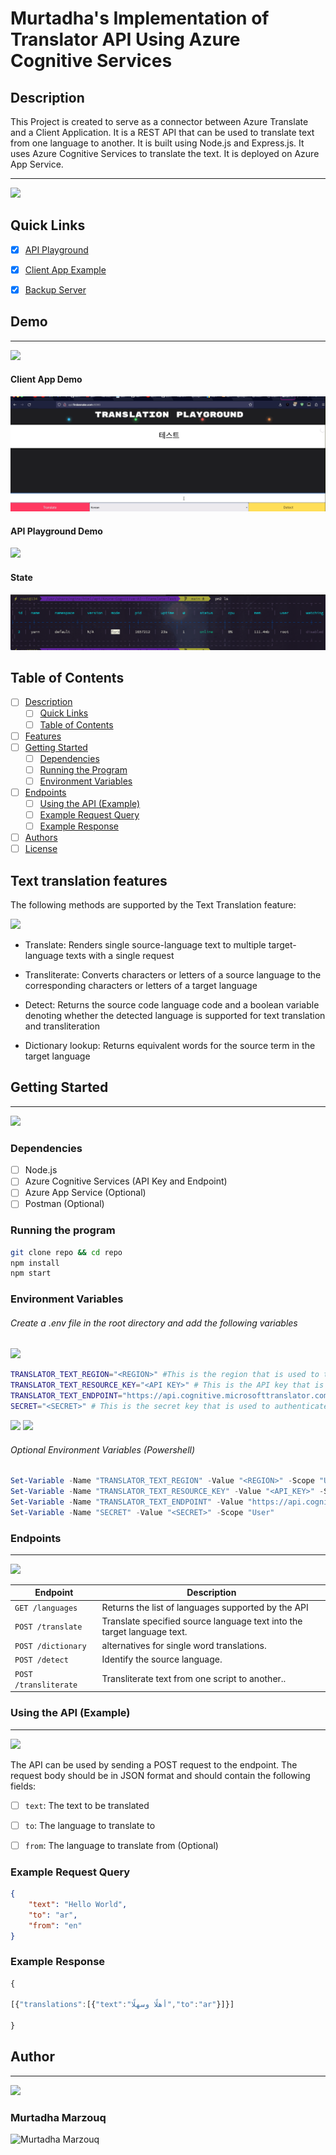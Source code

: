 

# Murtadha's Implementation of Translator API Using Azure Cognitive Services



## Description
This Project is created to serve as a connector between Azure Translate and a Client Application. It is a REST API that can be used to translate text from one language to another. It is built using Node.js and Express.js. It uses Azure Cognitive Services to translate the text. It is deployed on Azure App Service.

---
<a href="http://findasnake.com">![](https://img.shields.io/badge/QuickLinks-Demo-blue)</a>

## Quick Links
- [x] [API Playground](http://api.findasnake.com/api-docs/)

- [x] [Client App Example](http://api.findasnake.com/)

- [x] [Backup Server](api.findasnake.com/)

## Demo

---
<a href="http://findasnake.com">![](https://img.shields.io/badge/LiveDemo-POC-red)</a>

#### Client App Demo
<img src="Client%20App%20Demo.gif"> 

#### API Playground Demo

<img src="API%20Playground.gif" >

#### State
<img src="State.png">

## Table of Contents
- [ ] [Description](#description)
  - [ ] [Quick Links](#quick-links)
  - [ ] [Table of Contents](#table-of-contents)
- [ ] [Features](#features)
- [ ] [Getting Started](#getting-started)
  - [ ] [Dependencies](#dependencies)
  - [ ] [Running the Program](#running-the-program)
  - [ ] [Environment Variables](#environment-variables)
- [ ] [Endpoints](#endpoints)
  - [ ] [Using the API (Example)](#using-the-api-example)
  - [ ] [Example Request Query](#example-request-query)
  - [ ] [Example Response](#example-response) 
- [ ] [Authors](#authors)
- [ ] [License](#license)

## Text translation features

The following methods are supported by the Text Translation feature:

![](https://img.shields.io/badge/Features-API-blue)

  - Translate: Renders single source-language text to multiple target-language texts with a single request
  
- Transliterate: Converts characters or letters of a source language to the corresponding characters or letters of a target language
-  Detect: Returns the source code language code and a boolean variable denoting whether the detected language is supported for text translation and transliteration
-   Dictionary lookup: Returns equivalent words for the source term in the target language
 


## Getting Started

---
<a href="http://findasnake.com">![](https://img.shields.io/badge/GettingStarted-Setup-purple) </a>

### Dependencies

- [ ] Node.js
- [ ] Azure Cognitive Services (API Key and Endpoint)
- [ ] Azure App Service (Optional)
- [ ] Postman (Optional)

### Running the program
```bash
git clone repo && cd repo
npm install
npm start
```
### Environment Variables
###### Create a .env file in the root directory and add the following variables ####
![](https://img.shields.io/badge/DOTENV-Configuration-green)
```bash
TRANSLATOR_TEXT_REGION="<REGION>" #This is the region that is used to translate the text. It should be in the format "region" e.g. "eastus
TRANSLATOR_TEXT_RESOURCE_KEY="<API KEY>" # This is the API key that is used to authenticate the user
TRANSLATOR_TEXT_ENDPOINT="https://api.cognitive.microsofttranslator.com" # This is the endpoint that is used to translate the text
SECRET="<SECRET>" # This is the secret key that is used to authenticate the user
```

![](https://img.shields.io/badge/EnvironmentVariables-CONFIG-green)
![](https://img.shields.io/badge/Powershell-Command-blue)
###### Optional Environment Variables (Powershell) ######
```powershell
Set-Variable -Name "TRANSLATOR_TEXT_REGION" -Value "<REGION>" -Scope "User"
Set-Variable -Name "TRANSLATOR_TEXT_RESOURCE_KEY" -Value "<API_KEY>" -Scope "User"
Set-Variable -Name "TRANSLATOR_TEXT_ENDPOINT" -Value "https://api.cognitive.microsofttranslator.com" -Scope "User"
Set-Variable -Name "SECRET" -Value "<SECRET>" -Scope "User"
```




### Endpoints
---
<a href="http://findasnake.com">![](https://img.shields.io/badge/Endpoints-REST-yellow)
</a>




| Endpoint           | Description                                                             |
| ------------------ | ----------------------------------------------------------------------- |
| `GET /languages`   | Returns the list of languages supported by the API                      |
| `POST /translate`  | Translate specified source language text into the target language text. |
| `POST /dictionary` | alternatives for single word translations.                              |
| `POST /detect`     | Identify the source language.                                           |
| `POST /transliterate`      | Transliterate text from one script to another.. |





### Using the API (Example)
---
<a href="http://findasnake.com">![](https://img.shields.io/badge/UsingTheAPI-EXAMPLE-geem)</a>

The API can be used by sending a POST request to the endpoint. The request body should be in JSON format and should contain the following fields:
- [ ] `text`: The text to be translated

- [ ] `to`: The language to translate to

- [ ] `from`: The language to translate from (Optional) 


### Example Request Query

```json
{
    "text": "Hello World",
    "to": "ar",
    "from": "en"
}
```

### Example Response
```javascript
{

[{"translations":[{"text":"أهلًا وسهلًا","to":"ar"}]}]

}
```


## Author
---
<a href="http://findasnake.com">![](https://img.shields.io/badge/Authors-Used-orange)</a>

### Murtadha Marzouq
![Murtadha Marzouq](https://avatars.githubusercontent.com/u/45076915?s=200&v=4)

